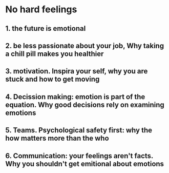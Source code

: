 # No hard feelings

## 1. the future is emotional

## 2. be less passionate about your job, Why taking a chill pill makes you healthier

## 3. motivation. Inspira your self, why you are stuck and how to get moving

## 4. Decission making: emotion is part of the equation. Why good decisions rely on examining emotions

## 5. Teams. Psychological safety first: why the how matters more than the who

## 6. Communication: your feelings aren't facts. Why you shouldn't get emitional about emotions

